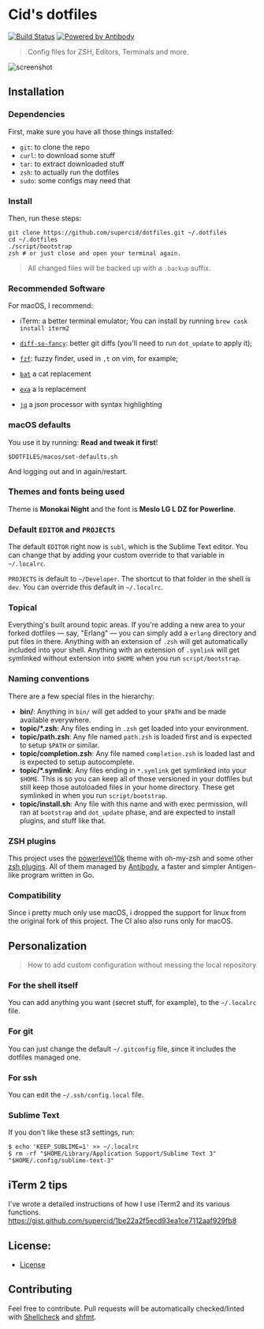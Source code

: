 # Cid's dotfiles

[![Build Status][tb]][tp] [![Powered by Antibody][ab]][ap]

> Config files for ZSH, Editors, Terminals and more.

![screenshot](https://user-images.githubusercontent.com/2778820/55534888-2ec5ca00-56be-11e9-8303-ce0997164b06.png)



[ap]: https://github.com/getantibody/antibody
[ab]: https://img.shields.io/badge/powered%20by-antibody-blue.svg?style=flat-square
[tb]: https://img.shields.io/travis/supercid/dotfiles/master.svg?style=flat-square
[tp]: https://travis-ci.org/supercid/dotfiles

## Installation

### Dependencies

First, make sure you have all those things installed:

- `git`: to clone the repo
- `curl`: to download some stuff
- `tar`: to extract downloaded stuff
- `zsh`: to actually run the dotfiles
- `sudo`: some configs may need that

### Install

Then, run these steps:

```console
git clone https://github.com/supercid/dotfiles.git ~/.dotfiles
cd ~/.dotfiles
./script/bootstrap
zsh # or just close and open your terminal again.
```

> All changed files will be backed up with a `.backup` suffix.

### Recommended Software

For macOS, I recommend:

- iTerm: a better terminal emulator;
You can install by running 
 `brew cask install iterm2`

- [`diff-so-fancy`](https://github.com/so-fancy/diff-so-fancy):
better git diffs (you'll need to run `dot_update` to apply it);
- [`fzf`](https://github.com/junegunn/fzf):
fuzzy finder, used in `,t` on vim, for example;
- [`bat`](https://github.com/sharkdp/bat)
a cat replacement
- [`exa`](https://github.com/ogham/exa)
a ls replacement
- [`jq`](https://github.com/stedolan/jq)
a json processor with syntax highlighting


### macOS defaults

You use it by running: **Read and tweak it first**!

```console
$DOTFILES/macos/set-defaults.sh
```

And logging out and in again/restart.

### Themes and fonts being used

Theme is **Monokai Night** and the font is **Meslo LG L DZ for Powerline**.

### Default `EDITOR` and `PROJECTS`

The default `EDITOR` right now is `subl`, which is the Sublime Text editor. 
You can change that by adding your custom override to that variable in `~/.localrc`.

`PROJECTS` is default to `~/Developer`. The shortcut to that folder in the shell
is `dev`. You can override this default in `~/.localrc`.

### Topical

Everything's built around topic areas. If you're adding a new area to your
forked dotfiles — say, "Erlang" — you can simply add a `erlang` directory and
put files in there. Anything with an extension of `.zsh` will get automatically
included into your shell. Anything with an extension of `.symlink` will get
symlinked without extension into `$HOME` when you run `script/bootstrap`.

### Naming conventions

There are a few special files in the hierarchy:

- **bin/**: Anything in `bin/` will get added to your `$PATH` and be made
  available everywhere.
- **topic/\*.zsh**: Any files ending in `.zsh` get loaded into your
  environment.
- **topic/path.zsh**: Any file named `path.zsh` is loaded first and is
  expected to setup `$PATH` or similar.
- **topic/completion.zsh**: Any file named `completion.zsh` is loaded
  last and is expected to setup autocomplete.
- **topic/\*.symlink**: Any files ending in `*.symlink` get symlinked into
  your `$HOME`. This is so you can keep all of those versioned in your dotfiles
  but still keep those autoloaded files in your home directory. These get
  symlinked in when you run `script/bootstrap`.
- **topic/install.sh**: Any file with this name and with exec permission, will
  ran at `bootstrap` and `dot_update` phase, and are expected to install plugins,
  and stuff like that.

### ZSH plugins

This project uses the [powerlevel10k][powerlevel10k] theme with oh-my-zsh and some other
[zsh plugins](/antibody/bundles.txt). All of them managed by [Antibody](http://getantibody.github.io/),
a faster and simpler Antigen-like program written in Go.

[powerlevel10k]: https://github.com/romkatv/powerlevel10k

### Compatibility

Since i pretty much only use macOS, i dropped the support for linux from the 
original fork of this project. The CI also also runs only for macOS.

## Personalization

> How to add custom configuration without messing the local repository

### For the shell itself

You can add anything you want (secret stuff, for example), to the `~/.localrc`
file.

### For git

You can just change the default `~/.gitconfig` file, since it includes the
dotfiles managed one.


### For ssh

You can edit the `~/.ssh/config.local` file.


### Sublime Text

If you don't like these st3 settings, run:

```console
$ echo 'KEEP_SUBLIME=1' >> ~/.localrc
$ rm -rf "$HOME/Library/Application Support/Sublime Text 3" "$HOME/.config/sublime-text-3"
```

## iTerm 2 tips
I've wrote a detailed instructions of how I use iTerm2 and its various functions.
https://gist.github.com/supercid/1be22a2f5ecd93ea1ce7112aaf929fb8

## License:

- [License](/LICENSE.md)

## Contributing

Feel free to contribute. Pull requests will be automatically
checked/linted with [Shellcheck](https://github.com/koalaman/shellcheck)
and [shfmt](https://github.com/mvdan/sh).

